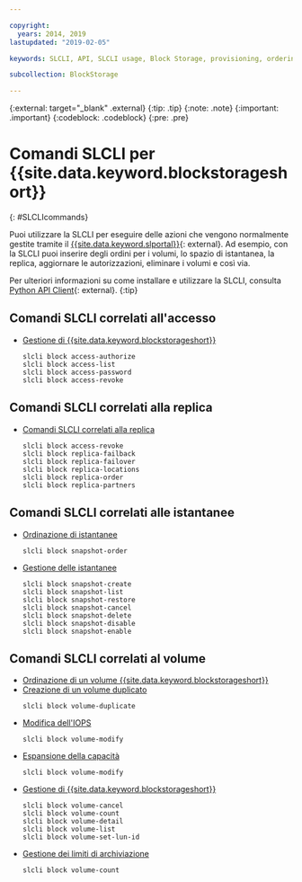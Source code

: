```yaml
---

copyright:
  years: 2014, 2019
lastupdated: "2019-02-05"

keywords: SLCLI, API, SLCLI usage, Block Storage, provisioning, ordering, managing

subcollection: BlockStorage

---
```

{:external: target="_blank" .external}
{:tip: .tip}
{:note: .note}
{:important: .important}
{:codeblock: .codeblock}
{:pre: .pre}

# Comandi SLCLI per {{site.data.keyword.blockstorageshort}}
{: #SLCLIcommands}

Puoi utilizzare la SLCLI per eseguire delle azioni che vengono normalmente gestite tramite il [{{site.data.keyword.slportal}}](https://control.softlayer.com/){: external}. Ad esempio, con la SLCLI puoi inserire degli ordini per i volumi, lo spazio di istantanea, la replica, aggiornare le autorizzazioni, eliminare i volumi e così via.

Per ulteriori informazioni su come installare e utilizzare la SLCLI, consulta [Python API Client](https://softlayer-python.readthedocs.io/en/latest/cli/){: external}.
{:tip}

## Comandi SLCLI correlati all'accesso
* [Gestione di {{site.data.keyword.blockstorageshort}}](/docs/infrastructure/BlockStorage?topic=BlockStorage-managingstorage)  
  ```
  slcli block access-authorize
  slcli block access-list
  slcli block access-password
  slcli block access-revoke
  ```

## Comandi SLCLI correlati alla replica

* [Comandi SLCLI correlati alla replica](/docs/infrastructure/BlockStorage?topic=BlockStorage-replication#clicommands)
  ```
  slcli block access-revoke
  slcli block replica-failback
  slcli block replica-failover
  slcli block replica-locations
  slcli block replica-order
  slcli block replica-partners
  ```

## Comandi SLCLI correlati alle istantanee

* [Ordinazione di istantanee](/docs/infrastructure/BlockStorage?topic=BlockStorage-snapshots#ordering-snapshot-space-through-the-slcli)
  ```
  slcli block snapshot-order
  ```

* [Gestione delle istantanee](/docs/infrastructure/BlockStorage?topic=BlockStorage-managingSnapshots)
  ```
  slcli block snapshot-create
  slcli block snapshot-list
  slcli block snapshot-restore
  slcli block snapshot-cancel
  slcli block snapshot-delete
  slcli block snapshot-disable
  slcli block snapshot-enable
  ```

## Comandi SLCLI correlati al volume

* [Ordinazione di un volume {{site.data.keyword.blockstorageshort}}](/docs/infrastructure/BlockStorage?topic=BlockStorage-orderingthroughCLI)
* [Creazione di un volume duplicato](/docs/infrastructure/BlockStorage?topic=BlockStorage-duplicatevolume)
  ```
  slcli block volume-duplicate
  ```
* [Modifica dell'IOPS](/docs/infrastructure/BlockStorage?topic=BlockStorage-adjustingIOPS#adjustingsteps)
  ```
  slcli block volume-modify
  ```
* [Espansione della capacità](/docs/infrastructure/BlockStorage?topic=BlockStorage-expandingcapacity#resizingsteps)
  ```
  slcli block volume-modify
  ```
* [Gestione di {{site.data.keyword.blockstorageshort}}](/docs/infrastructure/BlockStorage?topic=BlockStorage-managingstorage)  
  ```
  slcli block volume-cancel
  slcli block volume-count
  slcli block volume-detail
  slcli block volume-list
  slcli block volume-set-lun-id
  ```
* [Gestione dei limiti di archiviazione](/docs/infrastructure/BlockStorage?topic=BlockStorage-managingstoragelimits)  
  ```
  slcli block volume-count
  ```
